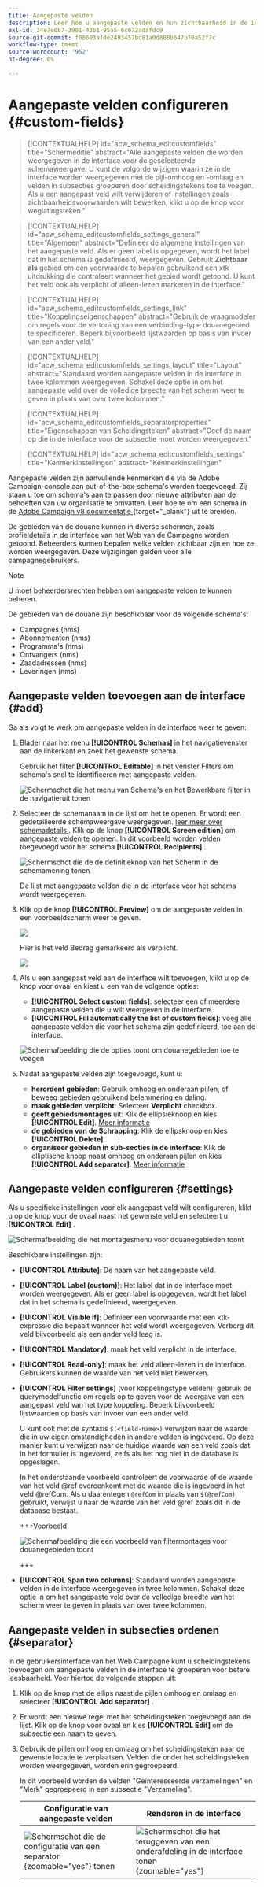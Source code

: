 ```yaml
---
title: Aangepaste velden
description: Leer hoe u aangepaste velden en hun zichtbaarheid in de interface configureert.
exl-id: 34e7e0b7-3981-43b1-95a5-6c672adafdc9
source-git-commit: f08603afde2493457bc81a0d808b647b70a52f7c
workflow-type: tm+mt
source-wordcount: '952'
ht-degree: 0%

---
```


# Aangepaste velden configureren {#custom-fields}

>[!CONTEXTUALHELP]
>id="acw_schema_editcustomfields"
>title="Schermeditie"
>abstract="Alle aangepaste velden die worden weergegeven in de interface voor de geselecteerde schemaweergave. U kunt de volgorde wijzigen waarin ze in de interface worden weergegeven met de pijl-omhoog en -omlaag en velden in subsecties groeperen door scheidingstekens toe te voegen. Als u een aangepast veld wilt verwijderen of instellingen zoals zichtbaarheidsvoorwaarden wilt bewerken, klikt u op de knop voor weglatingsteken."

>[!CONTEXTUALHELP]
>id="acw_schema_editcustomfields_settings_general"
>title="Algemeen"
>abstract="Definieer de algemene instellingen van het aangepaste veld. Als er geen label is opgegeven, wordt het label dat in het schema is gedefinieerd, weergegeven. Gebruik **Zichtbaar als** gebied om een voorwaarde te bepalen gebruikend een xtk uitdrukking die controleert wanneer het gebied wordt getoond. U kunt het veld ook als verplicht of alleen-lezen markeren in de interface."

>[!CONTEXTUALHELP]
>id="acw_schema_editcustomfields_settings_link"
>title="Koppelingseigenschappen"
>abstract="Gebruik de vraagmodeler om regels voor de vertoning van een verbinding-type douanegebied te specificeren. Beperk bijvoorbeeld lijstwaarden op basis van invoer van een ander veld."

>[!CONTEXTUALHELP]
>id="acw_schema_editcustomfields_settings_layout"
>title="Layout"
>abstract="Standaard worden aangepaste velden in de interface in twee kolommen weergegeven. Schakel deze optie in om het aangepaste veld over de volledige breedte van het scherm weer te geven in plaats van over twee kolommen."

>[!CONTEXTUALHELP]
>id="acw_schema_editcustomfields_separatorproperties"
>title="Eigenschappen van Scheidingsteken"
>abstract="Geef de naam op die in de interface voor de subsectie moet worden weergegeven."

<!-- NOT USED IN THE UI?-->

>[!CONTEXTUALHELP]
>id="acw_schema_editcustomfields_settings"
>title="Kenmerkinstellingen"
>abstract="Kenmerkinstellingen"

Aangepaste velden zijn aanvullende kenmerken die via de Adobe Campaign-console aan out-of-the-box-schema&#39;s worden toegevoegd. Zij staan u toe om schema&#39;s aan te passen door nieuwe attributen aan de behoeften van uw organisatie te omvatten. Leer hoe te om een schema in de [ Adobe Campaign v8 documentatie ](https://experienceleague.adobe.com/docs/campaign/campaign-v8/developer/shemas-forms/extend-schema.html){target="_blank"} uit te breiden.

De gebieden van de douane kunnen in diverse schermen, zoals profieldetails in de interface van het Web van de Campagne worden getoond. Beheerders kunnen bepalen welke velden zichtbaar zijn en hoe ze worden weergegeven. Deze wijzigingen gelden voor alle campagnegebruikers.

>[!NOTE]
>
>U moet beheerdersrechten hebben om aangepaste velden te kunnen beheren.

De gebieden van de douane zijn beschikbaar voor de volgende schema&#39;s:

* Campagnes (nms)
* Abonnementen (nms)
* Programma&#39;s (nms)
* Ontvangers (nms)
* Zaadadressen (nms)
* Leveringen (nms)

## Aangepaste velden toevoegen aan de interface {#add}

Ga als volgt te werk om aangepaste velden in de interface weer te geven:

1. Blader naar het menu **[!UICONTROL Schemas]** in het navigatievenster aan de linkerkant en zoek het gewenste schema.

   Gebruik het filter **[!UICONTROL Editable]** in het venster Filters om schema&#39;s snel te identificeren met aangepaste velden.

   ![ Schermschot die het menu van Schema&#39;s en het Bewerkbare filter in de navigatieruit tonen ](assets/custom-fields-open.png)

1. Selecteer de schemanaam in de lijst om het te openen. Er wordt een gedetailleerde schemaweergave weergegeven. [ leer meer over schemadetails ](../administration/schemas.md). Klik op de knop **[!UICONTROL Screen edition]** om aangepaste velden te openen. In dit voorbeeld worden velden toegevoegd voor het schema **[!UICONTROL Recipients]** .

   ![ Schermschot die de de definitieknop van het Scherm in de schemamening tonen ](assets/custom-fields-edit.png)

   De lijst met aangepaste velden die in de interface voor het schema wordt weergegeven.

1. Klik op de knop **[!UICONTROL Preview]** om de aangepaste velden in een voorbeeldscherm weer te geven.

   ![](assets/custom-fields-edit2.png)

   Hier is het veld Bedrag gemarkeerd als verplicht.

   ![](assets/custom-fields-edit3.png)

1. Als u een aangepast veld aan de interface wilt toevoegen, klikt u op de knop voor ovaal en kiest u een van de volgende opties:

   * **[!UICONTROL Select custom fields]**: selecteer een of meerdere aangepaste velden die u wilt weergeven in de interface.
   * **[!UICONTROL Fill automatically the list of custom fields]**: voeg alle aangepaste velden die voor het schema zijn gedefinieerd, toe aan de interface.

   ![ Schermafbeelding die de opties toont om douanegebieden toe te voegen ](assets/custom-fields-add.png)

1. Nadat aangepaste velden zijn toegevoegd, kunt u:

   * **herordent gebieden**: Gebruik omhoog en onderaan pijlen, of beweeg gebieden gebruikend belemmering en daling.
   * **maak gebieden verplicht**: Selecteer **Verplicht** checkbox.
   * **geeft gebiedsmontages** uit: Klik de ellipsieknoop en kies **[!UICONTROL Edit]**. [Meer informatie](#settings)
   * **de gebieden van de Schrapping**: Klik de ellipsknoop en kies **[!UICONTROL Delete]**.
   * **organiseer gebieden in sub-secties in de interface**: Klik de elliptische knoop naast omhoog en onderaan pijlen en kies **[!UICONTROL Add separator]**. [Meer informatie](#separator)

## Aangepaste velden configureren {#settings}

Als u specifieke instellingen voor elk aangepast veld wilt configureren, klikt u op de knop voor de ovaal naast het gewenste veld en selecteert u **[!UICONTROL Edit]** .

![ Schermafbeelding die het montagesmenu voor douanegebieden toont ](assets/custom-fields-settings.png)

Beschikbare instellingen zijn:

* **[!UICONTROL Attribute]**: De naam van het aangepaste veld.
* **[!UICONTROL Label (custom)]**: Het label dat in de interface moet worden weergegeven. Als er geen label is opgegeven, wordt het label dat in het schema is gedefinieerd, weergegeven.
* **[!UICONTROL Visible if]**: Definieer een voorwaarde met een xtk-expressie die bepaalt wanneer het veld wordt weergegeven. Verberg dit veld bijvoorbeeld als een ander veld leeg is.
* **[!UICONTROL Mandatory]**: maak het veld verplicht in de interface.
* **[!UICONTROL Read-only]**: maak het veld alleen-lezen in de interface. Gebruikers kunnen de waarde van het veld niet bewerken.
* **[!UICONTROL Filter settings]** (voor koppelingstype velden): gebruik de querymodelfunctie om regels op te geven voor de weergave van een aangepast veld van het type koppeling. Beperk bijvoorbeeld lijstwaarden op basis van invoer van een ander veld.

  U kunt ook met de syntaxis `$(<field-name>)` verwijzen naar de waarde die in uw eigen omstandigheden in andere velden is ingevoerd. Op deze manier kunt u verwijzen naar de huidige waarde van een veld zoals dat in het formulier is ingevoerd, zelfs als het nog niet in de database is opgeslagen.

  In het onderstaande voorbeeld controleert de voorwaarde of de waarde van het veld @ref overeenkomt met de waarde die is ingevoerd in het veld @refCom. Als u daarentegen `@refCom` in plaats van `$(@refCom)` gebruikt, verwijst u naar de waarde van het veld @ref zoals dit in de database bestaat.

  +++Voorbeeld

  ![ Schermafbeelding die een voorbeeld van filtermontages voor douanegebieden toont ](assets/custom-fields-ref.png)

  +++

* **[!UICONTROL Span two columns]**: Standaard worden aangepaste velden in de interface weergegeven in twee kolommen. Schakel deze optie in om het aangepaste veld over de volledige breedte van het scherm weer te geven in plaats van over twee kolommen.

## Aangepaste velden in subsecties ordenen {#separator}

In de gebruikersinterface van het Web Campagne kunt u scheidingstekens toevoegen om aangepaste velden in de interface te groeperen voor betere leesbaarheid. Voer hiertoe de volgende stappen uit:

1. Klik op de knop met de ellips naast de pijlen omhoog en omlaag en selecteer **[!UICONTROL Add separator]** .

1. Er wordt een nieuwe regel met het scheidingsteken toegevoegd aan de lijst. Klik op de knop voor ovaal en kies **[!UICONTROL Edit]** om de subsectie een naam te geven.

1. Gebruik de pijlen omhoog en omlaag om het scheidingsteken naar de gewenste locatie te verplaatsen. Velden die onder het scheidingsteken worden weergegeven, worden erin gegroepeerd.

   In dit voorbeeld worden de velden &quot;Geïnteresseerde verzamelingen&quot; en &quot;Merk&quot; gegroepeerd in een subsectie &quot;Verzameling&quot;.

   | Configuratie van aangepaste velden | Renderen in de interface |
   |  ---  |  ---  |
   | ![ Schermschot die de configuratie van een separator ](assets/custom-fields-separator.png){zoomable="yes"} tonen | ![ Schermschot die het teruggeven van een onderafdeling in de interface tonen ](assets/custom-fields-section.png){zoomable="yes"} |